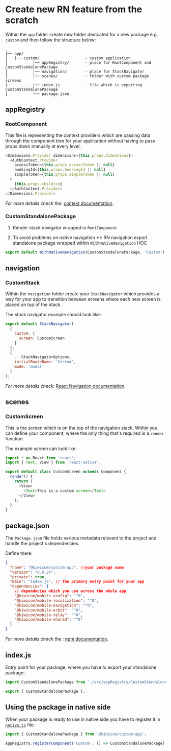 # Create new RN feature from the scratch

Within the `app` folder create new folder dedicated for a new package e.g. `custom` and then follow the structure below:

```
.
├── app/
│   │── custom/                    - custom application
│           │── appRegistry/       - place for RootComponent and CustomStandalonePackage
│           │── navigation/        - place for StackNavigator
│           │── scenes/            - folder with custom package screens
│           │── index.js           - file which is exporting CustomStandalonePackage
│           └── package.json
```

## appRegistry

### RootComponent

This file is representing the context providers which are passing data through the component tree for your application without having to pass props down manually at every level.

```js
<Dimensions.Provider dimensions={this.props.dimensions}>
  <AuthContext.Provider
    accessToken={this.props.accessToken || null}
    bookingId={this.props.bookingId || null}
    simpleToken={this.props.simpleToken || null}
  >
    {this.props.children}
  </AuthContext.Provider>
</Dimensions.Provider>
```

_For more details check the:_ [context documentation]('https://reactjs.org/docs/context.html').

### CustomStandalonePackage

1. Render stack navigator wrapped in `RootComponent`

2. To avoid problems on native navigation <-> RN navigation export standalone package wrapped within `WithNativeNavigation` HOC

```js
export default WithNativeNavigation(CustomStandalonePackage, 'Custom');
```

## navigation

### CustomStack

Within the `navigation` folder create your `StackNavigator` which provides a way for your app to transition between screens where each new screen is placed on top of the stack.

The stack navigator example should look like:

```js
export default StackNavigator(
  {
    Custom: {
      screen: CustomScreen
    }
  },
  {
    ...StackNavigatorOptions,
    initialRouteName: 'Custom',
    mode: 'modal'
  }
);
```

_For more details check:_ [React Navigation documentation]('https://reactnavigation.org/docs/en/stack-navigator.html').

## scenes

### CustomScreen

This is the screen which is on the top of the navigation stack. Within you can define your component, where the only thing that's required is a `render` function.

The example screen can look like:

```js
import * as React from 'react';
import { Text, View } from 'react-native';

export default class CustomScreen extends Component {
  render() {
    return (
      <View>
        <Text>This is a custom screen</Text>
      </View>
    );
  }
}
```

## package.json

The `Package.json` file holds various metadata relevant to the project and handle the project's dependencies.

Define there:

```json
{
  "name": "@kiwicom/custom-app", //your package name
  "version": "0.0.24",
  "private": true,
  "main": "index.js", // the primary entry point for your app
  "dependencies": {
    // dependecies which you use across the whole app
    "@kiwicom/mobile-config": "^0",
    "@kiwicom/mobile-localization": "^0",
    "@kiwicom/mobile-navigation": "^0",
    "@kiwicom/mobile-orbit": "^0",
    "@kiwicom/mobile-relay": "^0",
    "@kiwicom/mobile-shared": "^0"
  }
}
```

_For more details check the :_ [npm documentation]('https://docs.npmjs.com/files/package.json').

## index.js

Entry point for your package, where you have to export your standalone package:

```js
import CustomStandalonePackage from './src/appRegistry/CustomStandalonePackage';

export { CustomStandalonePackage };
```

## Using the package in native side

When your package is ready to use in native side you have to register it in [`native.js`]('https://github.com/kiwicom/mobile/blob/master/app/native.js') file:

```js
import { CustomStandalonePackage } from '@kiwicom/custom-app';

AppRegistry.registerComponent('Custom', () => CustomStandalonePackage);
```
